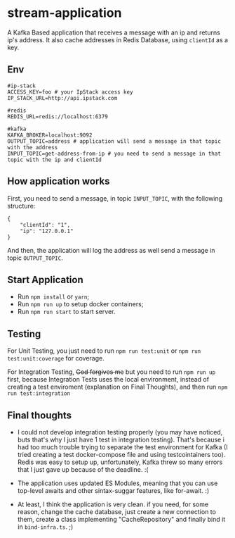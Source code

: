 # stream-application

A Kafka Based application that receives a message with an ip and returns ip's address. It also cache addresses in Redis Database, using ```clientId``` as a key.

## Env

```
#ip-stack
ACCESS_KEY=foo # your IpStack access key
IP_STACK_URL=http://api.ipstack.com

#redis
REDIS_URL=redis://localhost:6379

#kafka
KAFKA_BROKER=localhost:9092
OUTPUT_TOPIC=address # application will send a message in that topic with the address
INPUT_TOPIC=get-address-from-ip # you need to send a message in that topic with the ip and clientId
```

## How application works

First, you need to send a message, in topic ```INPUT_TOPIC```, with the following structure:

```
{
    "clientId": "1",
    "ip": "127.0.0.1"
}
```

And then, the application will log the address as well send a message in topic ```OUTPUT_TOPIC```.

## Start Application

- Run ```npm install``` or ```yarn```;
- Run ```npm run up``` to setup docker containers;
- Run ```npm run start``` to start server.

## Testing

For Unit Testing, you just need to run ```npm run test:unit``` or ```npm run test:unit:coverage``` for coverage.

For Integration Testing, ~~God forgives me~~ but you need to run ```npm run up``` first, because Integration Tests uses the local environment, instead of creating a test enviroment (explanation on Final Thoughts), and then run ```npm run test:integration```

## Final thoughts

- I could not develop integration testing properly (you may have noticed, buts that's why I just have 1 test in integration testing). That's because i had too much trouble trying to separate the test environment for Kafka (I tried creating a test docker-compose file and using testcointainers too). Redis was easy to setup up, unfortunately, Kafka threw so many errors that I just gave up because of the deadline. :(

- The application uses updated ES Modules, meaning that you can use top-level awaits and other sintax-suggar features, like for-await. :)

- At least, I think the application is very clean. if you need, for some reason, change the cache database, just create a new connection to them, create a class implementing "CacheRepository" and finally bind it in ```bind-infra.ts```. ;)